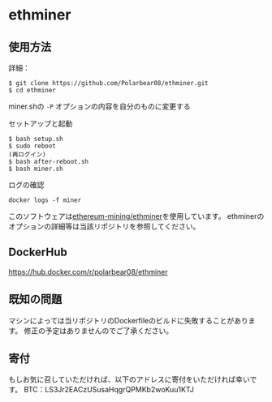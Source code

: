 # ethminer

## 使用方法
詳細：

```
$ git clone https://github.com/Polarbear08/ethminer.git
$ cd ethminer
```

miner.shの `-P` オプションの内容を自分のものに変更する

セットアップと起動

```
$ bash setup.sh
$ sudo reboot
(再ログイン)
$ bash after-reboot.sh
$ bash miner.sh
```

ログの確認

```
docker logs -f miner
```

このソフトウェアは[ethereum-mining/ethminer](https://github.com/ethereum-mining/ethminer)を使用しています。
ethminerのオプションの詳細等は当該リポジトリを参照してください。

## DockerHub
https://hub.docker.com/r/polarbear08/ethminer

## 既知の問題
マシンによっては当リポジトリのDockerfileのビルドに失敗することがあります。
修正の予定はありませんのでご了承ください。

## 寄付
もしお気に召していただければ、以下のアドレスに寄付をいただければ幸いです。
BTC：LS3Jr2EACzUSusaHqgrQPMKb2woKuu1KTJ